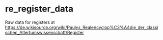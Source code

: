 # re_register_data
Raw data for registers at https://de.wikisource.org/wiki/Paulys_Realencyclop%C3%A4die_der_classischen_Altertumswissenschaft/Register
